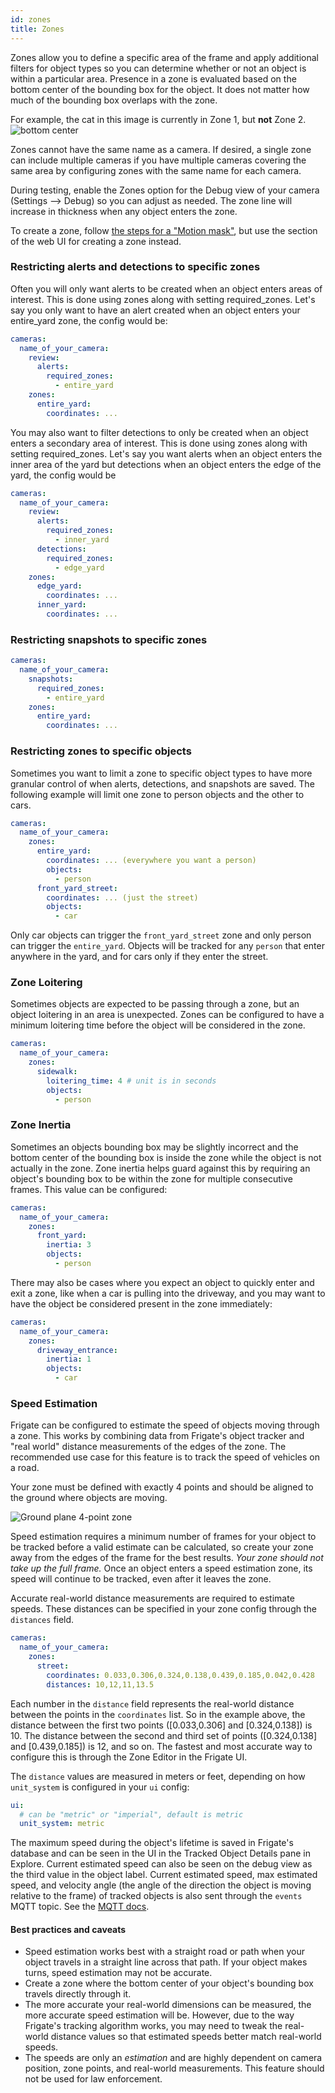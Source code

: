```yaml
---
id: zones
title: Zones
---
```


Zones allow you to define a specific area of the frame and apply additional filters for object types so you can determine whether or not an object is within a particular area. Presence in a zone is evaluated based on the bottom center of the bounding box for the object. It does not matter how much of the bounding box overlaps with the zone.

For example, the cat in this image is currently in Zone 1, but **not** Zone 2.
![bottom center](/img/bottom-center.jpg)

Zones cannot have the same name as a camera. If desired, a single zone can include multiple cameras if you have multiple cameras covering the same area by configuring zones with the same name for each camera.

During testing, enable the Zones option for the Debug view of your camera (Settings --> Debug) so you can adjust as needed. The zone line will increase in thickness when any object enters the zone.

To create a zone, follow [the steps for a "Motion mask"](masks.md), but use the section of the web UI for creating a zone instead.

### Restricting alerts and detections to specific zones

Often you will only want alerts to be created when an object enters areas of interest. This is done using zones along with setting required_zones. Let's say you only want to have an alert created when an object enters your entire_yard zone, the config would be:

```yaml
cameras:
  name_of_your_camera:
    review:
      alerts:
        required_zones:
          - entire_yard
    zones:
      entire_yard:
        coordinates: ...
```

You may also want to filter detections to only be created when an object enters a secondary area of interest. This is done using zones along with setting required_zones. Let's say you want alerts when an object enters the inner area of the yard but detections when an object enters the edge of the yard, the config would be

```yaml
cameras:
  name_of_your_camera:
    review:
      alerts:
        required_zones:
          - inner_yard
      detections:
        required_zones:
          - edge_yard
    zones:
      edge_yard:
        coordinates: ...
      inner_yard:
        coordinates: ...
```

### Restricting snapshots to specific zones

```yaml
cameras:
  name_of_your_camera:
    snapshots:
      required_zones:
        - entire_yard
    zones:
      entire_yard:
        coordinates: ...
```

### Restricting zones to specific objects

Sometimes you want to limit a zone to specific object types to have more granular control of when alerts, detections, and snapshots are saved. The following example will limit one zone to person objects and the other to cars.

```yaml
cameras:
  name_of_your_camera:
    zones:
      entire_yard:
        coordinates: ... (everywhere you want a person)
        objects:
          - person
      front_yard_street:
        coordinates: ... (just the street)
        objects:
          - car
```

Only car objects can trigger the `front_yard_street` zone and only person can trigger the `entire_yard`. Objects will be tracked for any `person` that enter anywhere in the yard, and for cars only if they enter the street.

### Zone Loitering

Sometimes objects are expected to be passing through a zone, but an object loitering in an area is unexpected. Zones can be configured to have a minimum loitering time before the object will be considered in the zone.

```yaml
cameras:
  name_of_your_camera:
    zones:
      sidewalk:
        loitering_time: 4 # unit is in seconds
        objects:
          - person
```

### Zone Inertia

Sometimes an objects bounding box may be slightly incorrect and the bottom center of the bounding box is inside the zone while the object is not actually in the zone. Zone inertia helps guard against this by requiring an object's bounding box to be within the zone for multiple consecutive frames. This value can be configured:

```yaml
cameras:
  name_of_your_camera:
    zones:
      front_yard:
        inertia: 3
        objects:
          - person
```

There may also be cases where you expect an object to quickly enter and exit a zone, like when a car is pulling into the driveway, and you may want to have the object be considered present in the zone immediately:

```yaml
cameras:
  name_of_your_camera:
    zones:
      driveway_entrance:
        inertia: 1
        objects:
          - car
```

### Speed Estimation

Frigate can be configured to estimate the speed of objects moving through a zone. This works by combining data from Frigate's object tracker and "real world" distance measurements of the edges of the zone. The recommended use case for this feature is to track the speed of vehicles on a road.

Your zone must be defined with exactly 4 points and should be aligned to the ground where objects are moving.

![Ground plane 4-point zone](/img/ground-plane.jpg)

Speed estimation requires a minimum number of frames for your object to be tracked before a valid estimate can be calculated, so create your zone away from the edges of the frame for the best results. _Your zone should not take up the full frame._ Once an object enters a speed estimation zone, its speed will continue to be tracked, even after it leaves the zone.

Accurate real-world distance measurements are required to estimate speeds. These distances can be specified in your zone config through the `distances` field.

```yaml
cameras:
  name_of_your_camera:
    zones:
      street:
        coordinates: 0.033,0.306,0.324,0.138,0.439,0.185,0.042,0.428
        distances: 10,12,11,13.5
```

Each number in the `distance` field represents the real-world distance between the points in the `coordinates` list. So in the example above, the distance between the first two points ([0.033,0.306] and [0.324,0.138]) is 10. The distance between the second and third set of points ([0.324,0.138] and [0.439,0.185]) is 12, and so on. The fastest and most accurate way to configure this is through the Zone Editor in the Frigate UI.

The `distance` values are measured in meters or feet, depending on how `unit_system` is configured in your `ui` config:

```yaml
ui:
  # can be "metric" or "imperial", default is metric
  unit_system: metric
```

The maximum speed during the object's lifetime is saved in Frigate's database and can be seen in the UI in the Tracked Object Details pane in Explore. Current estimated speed can also be seen on the debug view as the third value in the object label. Current estimated speed, max estimated speed, and velocity angle (the angle of the direction the object is moving relative to the frame) of tracked objects is also sent through the `events` MQTT topic. See the [MQTT docs](../integrations/mqtt.md#frigateevents).

#### Best practices and caveats

- Speed estimation works best with a straight road or path when your object travels in a straight line across that path. If your object makes turns, speed estimation may not be accurate.
- Create a zone where the bottom center of your object's bounding box travels directly through it.
- The more accurate your real-world dimensions can be measured, the more accurate speed estimation will be. However, due to the way Frigate's tracking algorithm works, you may need to tweak the real-world distance values so that estimated speeds better match real-world speeds.
- The speeds are only an _estimation_ and are highly dependent on camera position, zone points, and real-world measurements. This feature should not be used for law enforcement.
